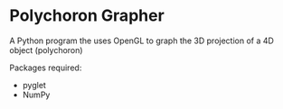 # Polychoron Grapher
A Python program the uses OpenGL to graph the 3D projection of a 4D object (polychoron)

Packages required:
- pyglet
- NumPy

